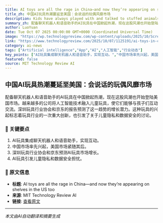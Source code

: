 ```yaml
---
title: AI toys are all the rage in China—and now they’re appearing on shelves in the US too
title_zh: 中国AI玩具热潮蔓延至美国：会说话的玩偶风靡市场
description: Kids have always played with and talked to stuffed animals. But now their toys can talk back, thanks to a wave of companies that are fitting children’s playthings with chatbots and voice assistants.
summary_zh: 配备聊天机器人和语音助手的AI玩具在中国掀起热潮，现在这股风潮也开始登陆美国市场。越来越多的公司将人工智能技术融入儿童玩具，使它们能够与孩子们互动交流。深圳玩具行业协会和京东的报告预测了这一趋势的增长潜力。这种玩具的兴起标志着玩具行业的一次重大创新，也引发了关于儿童隐私和数据安全的讨论。
author: LuoYuan
date: Tue Oct 07 2025 00:00:00 GMT+0000 (Coordinated Universal Time)
image: "https://wp.technologyreview.com/wp-content/uploads/2025/10/Screenshot-2025-10-06-161500.jpg?resize=1200,600"
link: "https://www.technologyreview.com/2025/10/07/1125191/ai-toys-in-china/"
category: ai-news
tags: ["Artificial intelligence","App","AI","人工智能","行业动态"]
key_points: ["AI玩具集成聊天机器人和语音助手，实现互动。","中国市场率先兴起，美国市场紧随其后。","深圳玩具行业协会和京东预测AI玩具市场增长。","AI玩具引发儿童隐私和数据安全担忧。"]
featured: false
source: MIT Technology Review AI
---
```


## 中国AI玩具热潮蔓延至美国：会说话的玩偶风靡市场

配备聊天机器人和语音助手的AI玩具在中国掀起热潮，现在这股风潮也开始登陆美国市场。越来越多的公司将人工智能技术融入儿童玩具，使它们能够与孩子们互动交流。深圳玩具行业协会和京东的报告预测了这一趋势的增长潜力。这种玩具的兴起标志着玩具行业的一次重大创新，也引发了关于儿童隐私和数据安全的讨论。

### 🔑 关键要点
1. AI玩具集成聊天机器人和语音助手，实现互动。
2. 中国市场率先兴起，美国市场紧随其后。
3. 深圳玩具行业协会和京东预测AI玩具市场增长。
4. AI玩具引发儿童隐私和数据安全担忧。


### 📰 原文信息
- **标题**: AI toys are all the rage in China—and now they’re appearing on shelves in the US too
- **来源**: MIT Technology Review AI
- **链接**: [查看原文](https://www.technologyreview.com/2025/10/07/1125191/ai-toys-in-china/)

---
*本文由AI自动翻译和摘要生成*
